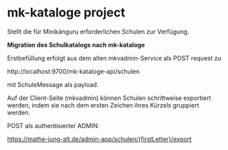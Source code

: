 # mk-kataloge project

Stellt die für Minikänguru erforderlichen Schulen zur Verfügung.

__Migration des Schulkatalogs nach mk-kataloge__

Erstbefüllung erfolgt aus dem alten mkvadmin-Service als POST request zu

http://localhost:9700/mk-kataloge-api/schulen

mit SchuleMessage als payload.

Auf der Client-Seite (mkvadmin) können Schulen schrittweise exportiert werden, indem sie nach
dem ersten Zeichen ihres Kürzels gruppiert werden.

POST als authentisierter ADMIN:

https://mathe-jung-alt.de/admin-app/schulen/{firstLetter}/export
